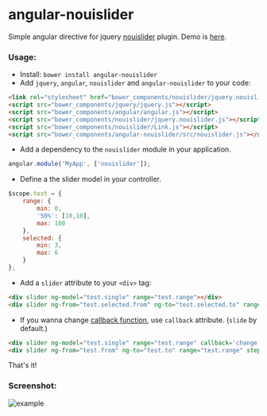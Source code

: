 angular-nouislider
==================

Simple angular directive for jquery [nouislider](http://refreshless.com/nouislider/) plugin. Demo is [here](http://vasyabigi.github.io/angular-nouislider/).

### Usage:

- Install: `bower install angular-nouislider`
- Add `jquery`, `angular`, `nouislider` and `angular-nouislider` to your code:

```html
<link rel="stylesheet" href="bower_components/nouislider/jquery.nouislider.css" />
<script src="bower_components/jquery/jquery.js"></script>
<script src="bower_components/angular/angular.js"></script>
<script src="bower_components/nouislider/jquery.nouislider.js"></script>
<script src="bower_components/nouislider/Link.js"></script>
<script src="bower_components/angular-nouislider/src/nouislider.js"></script>
```

- Add a dependency to the `nouislider` module in your application.

```js
angular.module('MyApp', ['nouislider']);
```

- Define a the slider model in your controller.

```js
$scope.test = {
    range: {
        min: 0,
        '50%': [10,10],
        max: 100
    },
    selected: {
        min: 3,
        max: 6
    }
};
```

- Add a `slider` attribute to your `<div>` tag:

```html
<div slider ng-model="test.single" range="test.range"></div>
<div slider ng-from="test.selected.from" ng-to="test.selected.to" range="test.range" step=5></div>
```

- If you wanna change [callback function](http://refreshless.com/nouislider/slider-events), use `callback` attribute. (`slide` by default.)

```html
<div slider ng-model="test.single" range="test.range" callback='change'></div>
<div slider ng-from="test.from" ng-to="test.to" range="test.range" step=5 callback='set'></div>
```

That's it!

### Screenshot:

![example](https://raw2.github.com/vasyabigi/angular-nouislider/master/example.jpg "angular-nouislider")
